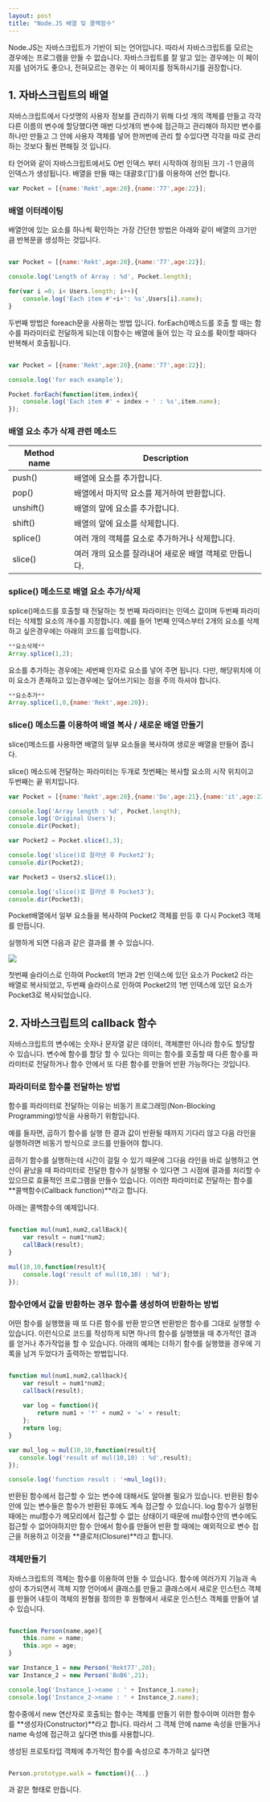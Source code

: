 ```yaml
---
layout: post
title: "Node.JS 배열 및 콜백함수"
---
```


Node.JS는 자바스크립트가 기반이 되는 언어입니다. 따라서 자바스크립트를 모르는 경우에는 프로그램을 만들 수 없습니다. 자바스크립트를 잘 알고 있는 경우에는 이 페이지를 넘어가도 좋으나, 전혀모르는 경우는 이 페이지를 정독하시기를 권장합니다.



## 1. 자바스크립트의 배열

자바스크립트에서 다섯명의 사용자 정보를 관리하기 위해 다섯 개의 객체를 만들고 각각 다른 이름의 변수에 할당했다면 매번 다섯개의 변수에 접근하고 관리해야 하지만 변수를 하나만 만들고 그 안에 사용자 객체를 넣어 한꺼번에 관리 할 수있다면 각각을 따로 관리하는 것보다 훨씬 편해질 것 입니다.

타 언어와 같이 자바스크립트에서도 0번 인덱스 부터 시작하여 정의된 크기 -1 만큼의 인덱스가 생성됩니다. 배열을 만들 때는 대괄호('[]')를 이용하여 선언 합니다.

```javascript
var Pocket = [{name:'Rekt',age:20},{name:'77',age:22}];
```

### 배열 이터레이팅

배열안에 있는 요소를 하나씩 확인하는 가장 간단한 방법은 아래와 같이 배열의 크기만큼 반복문을 생성하는 것입니다.

```javascript

var Pocket = [{name:'Rekt',age:20},{name:'77',age:22}];

console.log('Length of Array : %d', Pocket.length);

for(var i =0; i< Users.length; i++){
	console.log('Each item #'+i+': %s',Users[i].name);
}

```

두번째 방법은 foreach문을 사용하는 방법 입니다. forEach()메소드를 호출 할 때는 함수를 파라미터로 전달하게 되는데 이함수는 배열에 들어 있는 각 요소를 확이할 때마다 반복해서 호출됩니다.

```javascript

var Pocket = [{name:'Rekt',age:20},{name:'77',age:22}];

console.log('for each example');

Pocket.forEach(function(item,index){
	console.log('Each item #' + index + ' : %s',item.name);
});


```

### 배열 요소 추가 삭제 관련 메소드

| Method name | Description  |
|-------------|--------------|
| push()      | 배열에 요소를 추가합니다.  |
| pop()       | 배열에서 마지막 요소를 제거하여 반환합니다.   |
| unshift()   | 배열의 앞에 요소를 추가합니다.  |
| shift()     | 배열의 앞에 요소를 삭제합니다.  |
| splice()    | 여러 개의 객체를 요소로 추가하거나 삭제합니다.   |
| slice()     | 여러 개의 요소를 잘라내어 새로운 배열 객체로 만듭니다. |

### splice() 메소드로 배열 요소 추가/삭제

splice()메소드를 호출할 때 전달하는 첫 번째 파라미터는 인덱스 값이며 두번째 파라미터는 삭제할 요소의 개수를 지정합니다. 예를 들어 1번째 인덱스부터 2개의 요소를 삭제하고 싶은경우에는 아래의 코드를 입력합니다.

```javascript
**요소삭제**
Array.splice(1,2);

```

요소를 추가하는 경우에는 세번째 인자로 요소를 넣어 주면 됩니다. 다만, 해당위치에 이미 요소가 존재하고 있는경우에는 덮어쓰기되는 점을 주의 하셔야 합니다.

```javascript
**요소추가**
Array.splice(1,0,{name:'Rekt',age:20});

```

### slice() 메소드를 이용하여 배열 복사 / 새로운 배열 만들기

slice()메소드를 사용하면 배열의 일부 요소들을 복사하여 생로운 배열을 만들어 줍니다.

slice() 메소드에 전달하는 파라미터는 두개로 첫번째는 복사할 요소의 시작 위치이고 두번째는 끝 위치입니다. 

```javascript
var Pocket = [{name:'Rekt',age:20},{name:'Do',age:21},{name:'it',age:22},{name:'john',age:23},{name:'beo',age:24}];

console.log('Array length : %d', Pocket.length);
console.log('Original Users');
console.dir(Pocket);

var Pocket2 = Pocket.slice(1,3);

console.log('slice()로 잘라낸 후 Pocket2');
console.dir(Pocket2);

var Pocket3 = Users2.slice(1);

console.log('slice()로 잘라낸 후 Pocket3');
console.dir(Pocket3);
```

Pocket배열에서 일부 요소들을 복사하여 Pocket2 객체를 만등 후 다시 Pocket3 객체를 만듭니다.

실행하게 되면 다음과 같은 결과를 볼 수 있습니다.

![](https://raw.githubusercontent.com/Rekt77/Rekt77.github.io/master/images/2018-01-10-Node.JS_Array/Array_slice.png)


첫번째 슬라이스로 인하여 Pocket의 1번과 2번 인덱스에 있던 요소가 Pocket2 라는 배열로 복사되었고, 두번째 슬라이스로 인하여 Pocket2의 1번 인덱스에 있던 요소가 Pocket3로 복사되었습니다.


## 2. 자바스크립트의 callback 함수

자바스크립트의 변수에는 숫자나 문자열 같은 데이터, 객체뿐만 아니라 함수도 할당할 수 있습니다. 변수에 함수를 할당 할 수 있다는 의미는 함수를 호출할 때 다른 함수를 파라미터로 전달하거나 함수 안에서 또 다른 함수를 만들어 반환 가능하다는 것입니다.


### 파라미터로 함수를 전달하는 방법

함수를 파라미터로 전달하는 이유는 비동기 프로그래밍(Non-Blocking Programming)방식을 사용하기 위함입니다.

예를 들자면, 곱하기 함수를 실행 한 결과 값이 반환될 때까지 기다리 않고 다음 라인을 실행하려면 비동기 방식으로 코드를 만들어야 합니다.

곱하기 함수를 실행하는데 시간이 걸릴 수 있기 때문에 그다음 라인을 바로 실행하고 연산이 끝났을 때 파라미터로 전달한 함수가 실행될 수 있다면 그 시점에 결과를 처리할 수 있으므로 효율적인 프로그램을 만들수 있습니다. 이러한 파라미터로 전달하는 함수를 **콜백함수(Callback function)**라고 합니다.

아래는 콜백함수의 예제입니다.

```javascript

function mul(num1,num2,callBack){
    var result = num1*num2;
    callBack(result);
}

mul(10,10,function(result){
    console.log('result of mul(10,10) : %d');
});

```

### 함수안에서 값을 반환하는 경우 함수를 생성하여 반환하는 방법

어떤 함수를 실행했을 때 또 다른 함수를 반환 받으면 반환받은 함수를 그대로 실행할 수 있습니다. 이런식으로 코드를 작성하게 되면 하나의 함수를 실행했을 때 추가적인 결과를 얻거나 추가작업을 할 수 있습니다. 아래의 예제는 더하기 함수를 실행했을 경우에 기록을 남겨 두었다가 출력하는 방법입니다.

```javascript

function mul(num1,num2,callback){
    var result = num1*num2;
    callback(result);
    
    var log = function(){
        return num1 + '*' + num2 + '=' + result;
    };
    return log;
}

var mul_log = mul(10,10,function(result){
   console.log('result of mul(10,10) : %d',result); 
});

console.log('function result : '+mul_log());

```

반환된 함수에서 접근할 수 있는 변수에 대해서도 알아볼 필요가 있습니다. 반환된 함수안에 있는 변수들은 함수가 반환된 후에도 계속 접근할 수 있습니다. log 함수가 실행된 때에는 mul함수가 메모리에서 접근할 수 없는 상태이기 때문에 mul함수안의 변수에도 접근할 수 없어야하지만 함수 안에서 함수를 만들어 반환 할 때에는 예외적으로 변수 접근을 허용하고 이것을 **클로저(Closure)**라고 합니다.

### 객체만들기

자바스크립트의 객체는 함수를 이용하여 만들 수 있습니다. 함수에 여러가지 기능과 속성이 추가되면서 객체 지향 언어에서 클래스를 만들고 클래스에서 새로운 인스턴스 객체를 만들어 내듯이 객체의 원형을 정의한 후 원형에서 새로운 인스턴스 객체를 만들어 낼 수 있습니다.


```javascript

function Person(name,age){
    this.name = name;
    this.age = age;
}

var Instance_1 = new Person('Rekt77',20);
var Instance_2 = new Person('BoB6',21);

console.log('Instance_1->name : ' + Instance_1.name);
console.log('Instance_2->name : ' + Instance_2.name);

```

함수중에서 new 연산자로 호출되는 함수는 객체를 만들기 위한 함수이며 이러한 함수를 **생성자(Constructor)**라고 합니다. 따라서 그 객체 안에 name 속성을 만들거나 name 속성에 접근하고 싶다면 this를 사용합니다.

생성된 프로토타입 객체에 추가적인 함수를 속성으로 추가하고 싶다면

```javascript

Person.prototype.walk = function(){...}

```
과 같은 형태로 만듭니다.